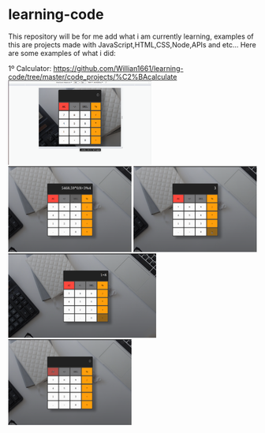 # learning-code
This repository will be for me add what i am currently learning, examples of this are projects made with JavaScript,HTML,CSS,Node,APIs and etc...
Here are some examples of what i did:

1º Calculator: https://github.com/Willian1661/learning-code/tree/master/code_projects/%C2%BAcalculate
<img src="zpictures/ºcalculate_examples/ºcalculate_examples2.png" width="290" height="170"> 
<img src="zpictures/ºcalculate_examples/ºcalculate_examples03.png" width="250"> 
<img src="zpictures/ºcalculate_examples/ºcalculate_examples04.png" width="250"> <img src="zpictures/ºcalculate_examples/ºcalculate_examples01.png" width="300"> <img src="zpictures/ºcalculate_examples/ºcalculate_examples02.png" width="250">

